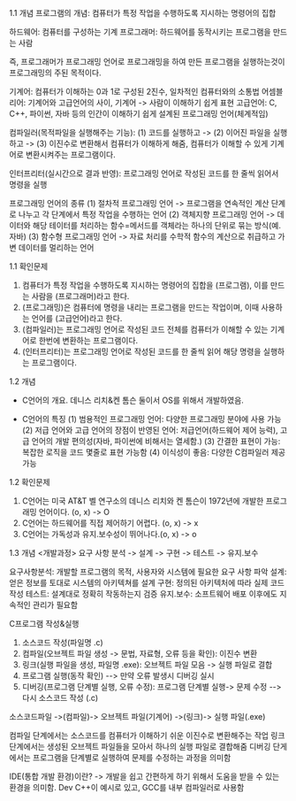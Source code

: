 1.1 개념
프로그램의 개념: 컴퓨터가 특정 작업을 수행하도록 지시하는 명령어의 집합

하드웨어: 컴퓨터를 구성하는 기계
프로그래머: 하드웨어를 동작시키는 프로그램을 만드는 사람

즉, 프로그래머가 프로그래밍 언어로 프로그래밍을 하여 만든 프로그램을 실행하는것이 프로그래밍의 주된 목적이다.


기계어: 컴퓨터가 이해하는 0과 1로 구성된 2진수, 일차적인 컴퓨터와의 소통법
어셈블리어: 기계어와 고급언어의 사이, 기계어 -> 사람이 이해하기 쉽게 표현
고급언어: C, C++, 파이썬, 자바 등의 인간이 이해하기 쉽게 설계된 프로그래밍 언어(체계적임)

컴파일러(목적파일을 실행해주는 기능): (1) 코드를 실행하고 -> (2) 이어진 파일을 실행하고 -> (3) 이진수로 변환해서 컴퓨터가
이해하게 해줌, 컴퓨터가 이해할 수 있게 기계어로 변환시켜주는 프로그램이다.

인터프리터(실시간으로 결과 반영): 프로그래밍 언어로 작성된 코드를 한 줄씩 읽어서 명령을 실행


프로그래밍 언어의 종류
  (1) 절차적 프로그래밍 언어
    -> 프로그램을 연속적인 계산 단계로 나누고 각 단계에서 특정 작업을 수행하는 언어
  (2) 객체지향 프로그래밍 언어
    -> 데이터와 해당 테이터를 처리하는 함수=메서드를 객체라는 하나의 단위로 묶는 방식(예. 자바)
  (3) 함수형 프로그래밍 언어
    -> 자료 처리를 수학적 함수의 계산으로 취급하고 가변 데이터를 멀리하는 언어

1.1 확인문제

1. 컴퓨터가 특정 작업을 수행하도록 지시하는 명령어의 집합을 (프로그램), 이를 만드는 사람을 (프로그래머)라고 한다.
2. (프로그래밍)은 컴퓨터에 명령을 내리는 프로그램을 만드는 작업이며, 이때 사용하는 언어를 (고급언어)라고 한다.
3. (컴파일러)는 프로그래밍 언어로 작성된 코드 전체를 컴퓨터가 이해할 수 있는 기계어로 한번에 변환하는 프로그램이다.
4. (인터프리터)는 프로그래밍 언어로 작성된 코드를 한 줄씩 읽어 해당 명령을 실행하는 프로그램이다.

1.2 개념
- C언어의 개요. 데니스 리치&켄 톰슨 둘이서 OS를 위해서 개발하였음.

- C언어의 특징
  (1) 범용적인 프로그래밍 언어: 다양한 프로그래밍 분야에 사용 가능
  (2) 저급 언어와 고급 언어의 장점이 반영된 언어: 저급언어(하드웨어 제어 능력), 고급 언어의 개발 편의성(자바, 파이썬에 비해서는 열세함.)
  (3) 간결한 표현이 가능: 복잡한 로직을 코드 몇줄로 표현 가능함
  (4) 이식성이 좋음: 다양한 C컴파일러 제공 가능

1.2 확인문제

1. C언어는 미국 AT&T 벨 연구소의 데니스 리치와 켄 톰슨이 1972년에 개발한 프로그래밍 언어이다. (o, x)
   -> O
2. C언어는 하드웨어를 직접 제어하기 어렵다. (o, x)
   -> x
3. C언어는 가독성과 유지.보수성이 뛰어나다.(o, x)
   -> o

1.3 개념
  <개발과정>
요구 사항 분석 -> 설계 -> 구현 -> 테스트 -> 유지.보수

요구사항분석: 개발할 프로그램의 목적, 사용자와 시스템에 필요한 요구 사항 파악
설계: 얻은 정보를 토대로 시스템의 아키텍쳐를 설계
구현: 정의된 아키텍처에 따라 실제 코드 작성
테스트: 설계대로 정확히 작동하는지 검증
유지.보수: 소프트웨어 배포 이후에도 지속적인 관리가 필요함

C프로그램 작성&실행

1. 소스코드 작성(파일명 .c)
2. 컴파일(오브젝트 파일 생성 -> 문법, 자료형, 오류 등을 확인): 이진수 변환
3. 링크(실행 파일을 생성, 파일명 .exe): 오브젝트 파일 모음 -> 실행 파일로 결합
4. 프로그램 실행(동작 확인)
 --> 만약 오류 발생시 디버깅 실시  
5. 디버깅(프로그램 단계별 실행, 오류 수정): 프로그램 단계별 실행-> 문제 수정
 --> 다시 소스코드 작성 (.c)

소스코드파일 ->(컴파일)-> 오브젝트 파일(기계어) ->(링크)-> 실행 파일(.exe)

컴파일 단계에서는 소스코드를 컴퓨터가 이해하기 쉬운 이진수로 변환해주는 작업
링크 단계에서는 생성된 오브젝트 파일들을 모아서 하나의 실행 파일로 결합해줌
디버깅 단게에서는 프로그램을 단계별로 실행하여 문제를 수정하는 과정을 의미함

IDE(통합 개발 환경)이란?
-> 개발을 쉽고 간편하게 하기 위해서 도움을 받을 수 있는 환경을 의미함.
Dev C++이 예시로 있고, GCC를 내부 컴파일러로 사용함
















